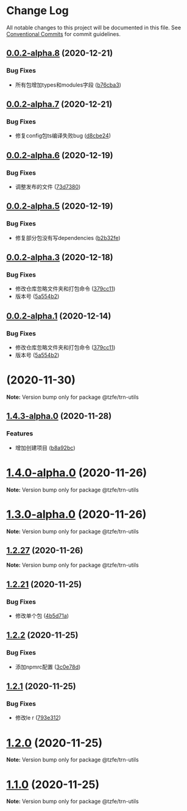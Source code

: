 # Change Log

All notable changes to this project will be documented in this file.
See [Conventional Commits](https://conventionalcommits.org) for commit guidelines.

## [0.0.2-alpha.8](http://git.tanzk.cn/frontend/tools/trn/compare/v0.0.2-alpha.7...v0.0.2-alpha.8) (2020-12-21)


### Bug Fixes

* 所有包增加types和modules字段 ([b76cba3](http://git.tanzk.cn/frontend/tools/trn/commits/b76cba371b949dca135792d93556350c61946c6a))





## [0.0.2-alpha.7](http://git.tanzk.cn/frontend/tools/trn/compare/v0.0.2-alpha.6...v0.0.2-alpha.7) (2020-12-21)


### Bug Fixes

* 修复config包ts编译失败bug ([d8cbe24](http://git.tanzk.cn/frontend/tools/trn/commits/d8cbe24bca5e8165a8941615912573d4cd167cdb))





## [0.0.2-alpha.6](http://git.tanzk.cn/frontend/tools/trn/compare/v0.0.2-alpha.5...v0.0.2-alpha.6) (2020-12-19)


### Bug Fixes

* 调整发布的文件 ([73d7380](http://git.tanzk.cn/frontend/tools/trn/commits/73d7380e26b1c8803ad286d4ad1fd4a123f36b71))





## [0.0.2-alpha.5](http://git.tanzk.cn/frontend/tools/trn/compare/v0.0.2-alpha.4...v0.0.2-alpha.5) (2020-12-19)


### Bug Fixes

* 修复部分包没有写dependencies ([b2b32fe](http://git.tanzk.cn/frontend/tools/trn/commits/b2b32fe24fee29ac6727cb5976477d8f84811300))





## [0.0.2-alpha.3](http://git.tanzk.cn/frontend/tools/trn/compare/v1.4.5-alpha.0...v0.0.2-alpha.3) (2020-12-18)


### Bug Fixes

* 修改仓库忽略文件夹和打包命令 ([379cc11](http://git.tanzk.cn/frontend/tools/trn/commits/379cc11875e5ccc848cb208f969db656ce4a86b0))
* 版本号 ([5a554b2](http://git.tanzk.cn/frontend/tools/trn/commits/5a554b2ede215ff9e37a97cd30ede5d893cd2fb9))





## [0.0.2-alpha.1](http://git.tanzk.cn/frontend/tools/trn/compare/v1.4.5-alpha.0...v0.0.2-alpha.1) (2020-12-14)


### Bug Fixes

* 修改仓库忽略文件夹和打包命令 ([379cc11](http://git.tanzk.cn/frontend/tools/trn/commits/379cc11875e5ccc848cb208f969db656ce4a86b0))
* 版本号 ([5a554b2](http://git.tanzk.cn/frontend/tools/trn/commits/5a554b2ede215ff9e37a97cd30ede5d893cd2fb9))





# [](http://git.tanzk.cn/frontend/tools/trn/compare/v1.4.5-alpha.0...vnull) (2020-11-30)

**Note:** Version bump only for package @tzfe/trn-utils





## [1.4.3-alpha.0](http://git.tanzk.cn/frontend/tools/trn/compare/v1.1.3-test-1...v1.4.3-alpha.0) (2020-11-28)


### Features

* 增加创建项目 ([b8a92bc](http://git.tanzk.cn/frontend/tools/trn/commits/b8a92bcfb84298843a552dce5727ca026cbbdab2))





# [1.4.0-alpha.0](http://git.tanzk.cn/frontend/tools/trn/compare/v1.2.27...v1.4.0-alpha.0) (2020-11-26)

**Note:** Version bump only for package @tzfe/trn-utils





# [1.3.0-alpha.0](http://git.tanzk.cn/frontend/tools/trn/compare/v1.2.27...v1.3.0-alpha.0) (2020-11-26)

**Note:** Version bump only for package @tzfe/trn-utils





## [1.2.27](http://git.tanzk.cn/frontend/tools/trn/compare/v1.2.26...v1.2.27) (2020-11-26)

**Note:** Version bump only for package @tzfe/trn-utils





## [1.2.21](http://git.tanzk.cn/frontend/tools/trn/compare/v1.2.20...v1.2.21) (2020-11-25)


### Bug Fixes

* 修改单个包 ([4b5d71a](http://git.tanzk.cn/frontend/tools/trn/commits/4b5d71a3c5bb9bb01d35293c5cb7119ce700e87c))





## [1.2.2](http://git.tanzk.cn/frontend/tools/trn/compare/v1.2.1...v1.2.2) (2020-11-25)


### Bug Fixes

* 添加npmrc配置 ([3c0e78d](http://git.tanzk.cn/frontend/tools/trn/commits/3c0e78d8cc18c78291085281b8a95d80b3d0a202))





## [1.2.1](http://git.tanzk.cn/frontend/tools/trn/compare/v1.2.0...v1.2.1) (2020-11-25)


### Bug Fixes

* 修改le r ([793e312](http://git.tanzk.cn/frontend/tools/trn/commits/793e312e062f0a6f9ef160083657a1ab954c2123))





# [1.2.0](http://git.tanzk.cn/frontend/tools/trn/compare/v1.1.3-alpha.0...v1.2.0) (2020-11-25)

**Note:** Version bump only for package @tzfe/trn-utils





# [1.1.0](http://git.tanzk.cn/frontend/tools/trn/compare/v1.1.3-alpha.0...v1.1.0) (2020-11-25)

**Note:** Version bump only for package @tzfe/trn-utils
